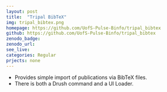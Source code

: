 ```yaml
---
layout: post
title:  "Tripal BibTeX"
img: tripal_bibtex.png
homepage: https://github.com/UofS-Pulse-Binfo/tripal_bibtex
github: https://github.com/UofS-Pulse-Binfo/tripal_bibtex
zenodo_badge:
zenodo_url:
see_live:
categories: Regular
prjects: none
---
```


* Provides simple import of publications via BibTeX files.
* There is both a Drush command and a UI Loader.
